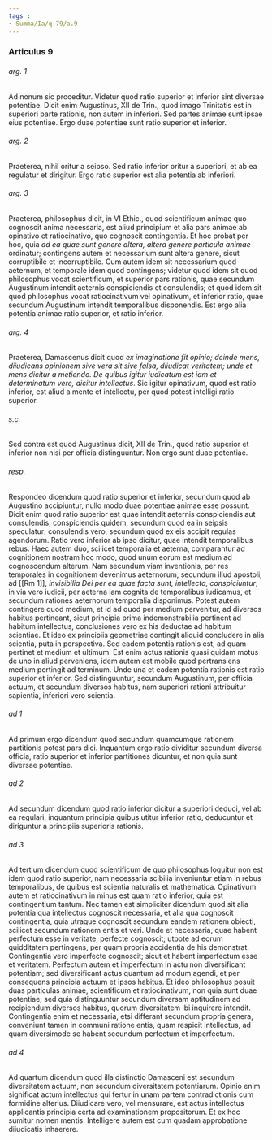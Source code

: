 ```yaml
---
tags : 
- Summa/Ia/q.79/a.9
---
```


### Articulus 9

###### arg. 1
Ad nonum sic proceditur. Videtur quod ratio superior et inferior sint diversae potentiae. Dicit enim Augustinus, XII de Trin., quod imago Trinitatis est in superiori parte rationis, non autem in inferiori. Sed partes animae sunt ipsae eius potentiae. Ergo duae potentiae sunt ratio superior et inferior.

###### arg. 2
Praeterea, nihil oritur a seipso. Sed ratio inferior oritur a superiori, et ab ea regulatur et dirigitur. Ergo ratio superior est alia potentia ab inferiori.

###### arg. 3
Praeterea, philosophus dicit, in VI Ethic., quod scientificum animae quo cognoscit anima necessaria, est aliud principium et alia pars animae ab opinativo et ratiocinativo, quo cognoscit contingentia. Et hoc probat per hoc, quia *ad ea quae sunt genere altera, altera genere particula animae* ordinatur; contingens autem et necessarium sunt altera genere, sicut corruptibile et incorruptibile. Cum autem idem sit necessarium quod aeternum, et temporale idem quod contingens; videtur quod idem sit quod philosophus vocat scientificum, et superior pars rationis, quae secundum Augustinum intendit aeternis conspiciendis et consulendis; et quod idem sit quod philosophus vocat ratiocinativum vel opinativum, et inferior ratio, quae secundum Augustinum intendit temporalibus disponendis. Est ergo alia potentia animae ratio superior, et ratio inferior.

###### arg. 4
Praeterea, Damascenus dicit quod *ex imaginatione fit opinio; deinde mens, diiudicans opinionem sive vera sit sive falsa, diiudicat veritatem; unde et mens dicitur a metiendo. De quibus igitur iudicatum est iam et determinatum vere, dicitur intellectus*. Sic igitur opinativum, quod est ratio inferior, est aliud a mente et intellectu, per quod potest intelligi ratio superior.

###### s.c.
Sed contra est quod Augustinus dicit, XII de Trin., quod ratio superior et inferior non nisi per officia distinguuntur. Non ergo sunt duae potentiae.

###### resp.
Respondeo dicendum quod ratio superior et inferior, secundum quod ab Augustino accipiuntur, nullo modo duae potentiae animae esse possunt. Dicit enim quod ratio superior est quae intendit aeternis conspiciendis aut consulendis, conspiciendis quidem, secundum quod ea in seipsis speculatur; consulendis vero, secundum quod ex eis accipit regulas agendorum. Ratio vero inferior ab ipso dicitur, quae intendit temporalibus rebus. Haec autem duo, scilicet temporalia et aeterna, comparantur ad cognitionem nostram hoc modo, quod unum eorum est medium ad cognoscendum alterum. Nam secundum viam inventionis, per res temporales in cognitionem devenimus aeternorum, secundum illud apostoli, ad [[Rm 1]], *invisibilia Dei per ea quae facta sunt, intellecta, conspiciuntur*, in via vero iudicii, per aeterna iam cognita de temporalibus iudicamus, et secundum rationes aeternorum temporalia disponimus. Potest autem contingere quod medium, et id ad quod per medium pervenitur, ad diversos habitus pertineant, sicut principia prima indemonstrabilia pertinent ad habitum intellectus, conclusiones vero ex his deductae ad habitum scientiae. Et ideo ex principiis geometriae contingit aliquid concludere in alia scientia, puta in perspectiva. Sed eadem potentia rationis est, ad quam pertinet et medium et ultimum. Est enim actus rationis quasi quidam motus de uno in aliud perveniens, idem autem est mobile quod pertransiens medium pertingit ad terminum. Unde una et eadem potentia rationis est ratio superior et inferior. Sed distinguuntur, secundum Augustinum, per officia actuum, et secundum diversos habitus, nam superiori rationi attribuitur sapientia, inferiori vero scientia.

###### ad 1
Ad primum ergo dicendum quod secundum quamcumque rationem partitionis potest pars dici. Inquantum ergo ratio dividitur secundum diversa officia, ratio superior et inferior partitiones dicuntur, et non quia sunt diversae potentiae.

###### ad 2
Ad secundum dicendum quod ratio inferior dicitur a superiori deduci, vel ab ea regulari, inquantum principia quibus utitur inferior ratio, deducuntur et diriguntur a principiis superioris rationis.

###### ad 3
Ad tertium dicendum quod scientificum de quo philosophus loquitur non est idem quod ratio superior, nam necessaria scibilia inveniuntur etiam in rebus temporalibus, de quibus est scientia naturalis et mathematica. Opinativum autem et ratiocinativum in minus est quam ratio inferior, quia est contingentium tantum. Nec tamen est simpliciter dicendum quod sit alia potentia qua intellectus cognoscit necessaria, et alia qua cognoscit contingentia, quia utraque cognoscit secundum eandem rationem obiecti, scilicet secundum rationem entis et veri. Unde et necessaria, quae habent perfectum esse in veritate, perfecte cognoscit; utpote ad eorum quidditatem pertingens, per quam propria accidentia de his demonstrat. Contingentia vero imperfecte cognoscit; sicut et habent imperfectum esse et veritatem. Perfectum autem et imperfectum in actu non diversificant potentiam; sed diversificant actus quantum ad modum agendi, et per consequens principia actuum et ipsos habitus. Et ideo philosophus posuit duas particulas animae, scientificum et ratiocinativum, non quia sunt duae potentiae; sed quia distinguuntur secundum diversam aptitudinem ad recipiendum diversos habitus, quorum diversitatem ibi inquirere intendit. Contingentia enim et necessaria, etsi differant secundum propria genera, conveniunt tamen in communi ratione entis, quam respicit intellectus, ad quam diversimode se habent secundum perfectum et imperfectum.

###### ad 4
Ad quartum dicendum quod illa distinctio Damasceni est secundum diversitatem actuum, non secundum diversitatem potentiarum. Opinio enim significat actum intellectus qui fertur in unam partem contradictionis cum formidine alterius. Diiudicare vero, vel mensurare, est actus intellectus applicantis principia certa ad examinationem propositorum. Et ex hoc sumitur nomen mentis. Intelligere autem est cum quadam approbatione diiudicatis inhaerere.

